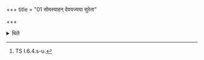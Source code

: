 +++
title = "01 सोमस्याहन् देवयज्यया सुरेता"

+++

<details><summary>थिते</summary>

1. In accordance to the characteristic word, with one of the formulae (in sequence) beginning with somasyāhaṁ devayajyayā...[^1] (the sacrificer) addresses the Patnīsaṁyajas after each one of them is offered.  

[^1]: TS I.6.4.s-u.  

[^2]: See III.8.10-9.3.
</details>
